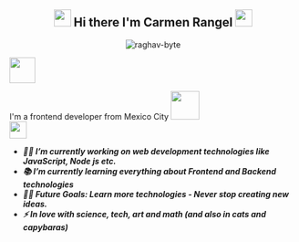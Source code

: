 <h2 align="Center">   <img src="https://media.giphy.com/media/ObNTw8Uzwy6KQ/giphy.gif" width="30px"> Hi there I'm Carmen Rangel <img src="https://media.giphy.com/media/WUlplcMpOCEmTGBtBW/giphy.gif" width="30"> </h3>
<p align="center"> <img src="https://komarev.com/ghpvc/?username=raghav-byte" alt="raghav-byte" /> </p
  

<p align="center">
  <img src="https://github.com/anathayna/anathayna/blob/master/assets/nyancat.gif?raw=1" width="45vw"/>
</p

## I'm a  frontend developer from Mexico City <img src="https://media.giphy.com/media/VgCDAzcKvsR6OM0uWg/giphy.gif" width="50" /> <b><i><br><img src="https://media.giphy.com/media/j1sGG7gbue5o2gS31X/giphy.gif" width="30px">

- 👨‍💻 I’m currently working on web development technologies like JavaScript, Node js etc.
- 📚 I’m currently learning everything about Frontend and Backend technologies 
- 💪🏼 Future Goals: Learn more technologies - Never stop creating new ideas.
- ⚡ In love with science, tech, art and math (and also in cats and capybaras)

